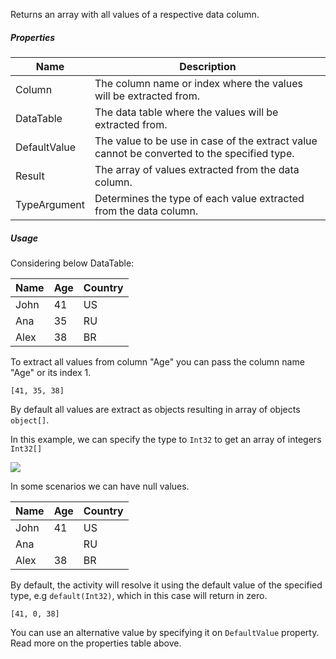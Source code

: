 Returns an array with all values of a respective data column.

<div class="data-table-sprite extract-data-column-values"></div>

##### Properties

|Name        |Description                                                                                |
|------------|-------------------------------------------------------------------------------------------|
|Column      |The column name or index where the values will be extracted from.                          |
|DataTable   |The data table where the values will be extracted from.                                    |
|DefaultValue|The value to be use in case of the extract value cannot be converted to the specified type.|
|Result      |The array of values extracted from the data column.                                        |
|TypeArgument|Determines the type of each value extracted from the data column.                          |


##### Usage

Considering below DataTable:

| Name | Age | Country |
| ---- | --- | ------- |
| John | 41  | US      |
| Ana  | 35  | RU      |
| Alex | 38  | BR      |

To extract all values from column "Age" you can pass the column name "Age" or its index 1. 

```[41, 35, 38]```

By default all values are extract as objects resulting in array of objects `object[]`.

In this example, we can specify the type to `Int32` to get an array of integers `Int32[]`

![](../img/activities/extract-data-column-values-type.png)

In some scenarios we can have null values.

| Name | Age | Country |
| ---- | --- | ------- |
| John | 41  | US      |
| Ana  |     | RU      |
| Alex | 38  | BR      |

By default, the activity will resolve it using the default value of the specified type, e.g `default(Int32)`, which in this case will return in zero.

`[41, 0, 38]`

You can use an alternative value by specifying it on `DefaultValue` property. Read more on the properties table above.




